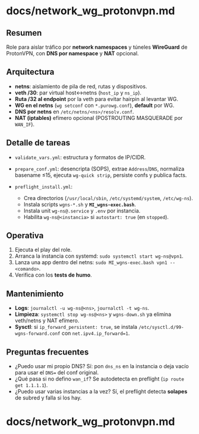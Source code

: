 # docs/network\_wg\_protonvpn.md

## Resumen

Role para aislar tráfico por **network namespaces** y túneles **WireGuard** de ProtonVPN, con **DNS por namespace** y **NAT** opcional.

## Arquitectura

* **netns**: aislamiento de pila de red, rutas y dispositivos.
* **veth /30**: par virtual host↔netns (`host_ip` y `ns_ip`).
* **Ruta /32 al endpoint** por la veth para evitar hairpin al levantar WG.
* **WG en el netns** (`wg setconf` con `*.purowg.conf`), **default** por WG.
* **DNS por netns** en `/etc/netns/<ns>/resolv.conf`.
* **NAT (iptables)** efímero opcional (POSTROUTING MASQUERADE por `WAN_IF`).

## Detalle de tareas

* `validate_vars.yml`: estructura y formatos de IP/CIDR.
* `prepare_conf.yml`: desencripta (SOPS), extrae `Address`/`DNS`, normaliza basename ≤15, ejecuta `wg-quick strip`, persiste confs y publica facts.
* `preflight_install.yml`:

  * Crea directorios (`/usr/local/sbin`, `/etc/systemd/system`, `/etc/wg-ns`).
  * Instala scripts `wgns-*.sh` y **`MI_wgns-exec.bash`**.
  * Instala unit `wg-ns@.service` y `.env` por instancia.
  * Habilita `wg-ns@<instancia>` si `autostart: true` (en `stopped`).

## Operativa

1. Ejecuta el play del role.
2. Arranca la instancia con systemd: `sudo systemctl start wg-ns@vpn1`.
3. Lanza una app dentro del netns: `sudo MI_wgns-exec.bash vpn1 -- <comando>`.
4. Verifica con los **tests de humo**.

## Mantenimiento

* **Logs**: `journalctl -u wg-ns@<ns>`, `journalctl -t wg-ns`.
* **Limpieza**: `systemctl stop wg-ns@<ns>` y `wgns-down.sh` ya elimina veth/netns y NAT efímero.
* **Sysctl**: si `ip_forward_persistent: true`, se instala `/etc/sysctl.d/99-wgns-forward.conf` con `net.ipv4.ip_forward=1`.

## Preguntas frecuentes

* ¿Puedo usar mi propio DNS? Sí: pon `dns_ns` en la instancia o deja vacío para usar el `DNS=` del conf original.
* ¿Qué pasa si no defino `wan_if`? Se autodetecta en preflight (`ip route get 1.1.1.1`).
* ¿Puedo usar varias instancias a la vez? Sí, el preflight detecta **solapes** de subred y falla si los hay.
# docs/network\_wg\_protonvpn.md
